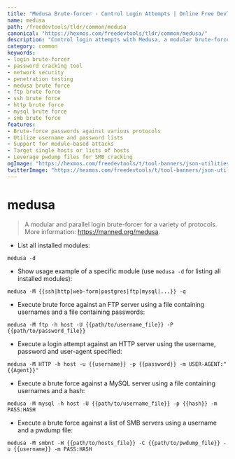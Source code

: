 ```yaml
---
title: "Medusa Brute-forcer - Control Login Attempts | Online Free DevTools by Hexmos"
name: medusa
path: /freedevtools/tldr/common/medusa
canonical: "https://hexmos.com/freedevtools/tldr/common/medusa/"
description: "Control login attempts with Medusa, a modular brute-force tool. Efficiently crack passwords for various protocols. Free online tool, no registration required."
category: common
keywords:
- login brute-forcer
- password cracking tool
- network security
- penetration testing
- medusa brute force
- ftp brute force
- ssh brute force
- http brute force
- mysql brute force
- smb brute force
features:
- Brute-force passwords against various protocols
- Utilize username and password lists
- Support for module-based attacks
- Target single hosts or lists of hosts
- Leverage pwdump files for SMB cracking
ogImage: "https://hexmos.com/freedevtools/t/tool-banners/json-utilities-banner.png"
twitterImage: "https://hexmos.com/freedevtools/t/tool-banners/json-utilities-banner.png"
---
```


# medusa

> A modular and parallel login brute-forcer for a variety of protocols.
> More information: <https://manned.org/medusa>.

- List all installed modules:

`medusa -d`

- Show usage example of a specific module (use `medusa -d` for listing all installed modules):

`medusa -M {{ssh|http|web-form|postgres|ftp|mysql|...}} -q`

- Execute brute force against an FTP server using a file containing usernames and a file containing passwords:

`medusa -M ftp -h host -U {{path/to/username_file}} -P {{path/to/password_file}}`

- Execute a login attempt against an HTTP server using the username, password and user-agent specified:

`medusa -M HTTP -h host -u {{username}} -p {{password}} -m USER-AGENT:"{{Agent}}"`

- Execute a brute force against a MySQL server using a file containing usernames and a hash:

`medusa -M mysql -h host -U {{path/to/username_file}} -p {{hash}} -m PASS:HASH`

- Execute a brute force against a list of SMB servers using a username and a pwdump file:

`medusa -M smbnt -H {{path/to/hosts_file}} -C {{path/to/pwdump_file}} -u {{username}} -m PASS:HASH`
